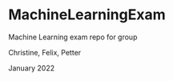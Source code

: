 # MachineLearningExam

Machine Learning exam repo for group 


Christine, Felix, Petter

January 2022
